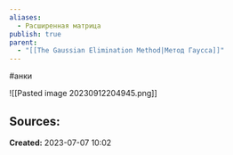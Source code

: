 ```yaml
---
aliases:
  - Расширенная матрица
publish: true
parent:
  - "[[The Gaussian Elimination Method|Метод Гаусса]]"
---
```

#анки

![[Pasted image 20230912204945.png]]




**Sources:**
- 



**Created:** 2023-07-07 10:02